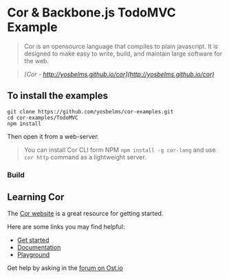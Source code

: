 # Cor & Backbone.js TodoMVC Example

> Cor is an opensource language that compiles to plain javascript. It is designed to make easy to write, build, and maintain large software for the web.

> *[Cor - http://yosbelms.github.io/cor](http://yosbelms.github.io/cor)*

## To install the examples

```
git clone https://github.com/yosbelms/cor-examples.git
cd cor-examples/TodoMVC
npm install
```
Then open it from a web-server.

> You can install Cor CLI form NPM `npm install -g cor-lang` and use `cor http` command as a lightweight server.

### Build

## Learning Cor

The [Cor website](http://yosbelms.github.io/cor) is a great resource for getting started.

Here are some links you may find helpful:

* [Get started](http://yosbelms.github.io/cor/docs/get_started.html)
* [Documentation](http://yosbelms.github.io/cor/docs/documentation.html)
* [Playground](http://yosbelms.github.io/cor/docs/playground/index.html)

Get help by asking in the [forum on Ost.io](http://ost.io/@yosbelms/cor)
